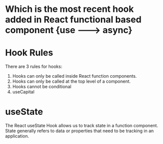 # Which is the most recent hook added in React functional based component {use ---> async}

# Hook Rules
There are 3 rules for hooks:

1. Hooks can only be called inside React function components.
2. Hooks can only be called at the top level of a component.
3. Hooks cannot be conditional
4. useCapital

# useState
The React useState Hook allows us to track state in a function component.
State generally refers to data or properties that need to be tracking in an application.


